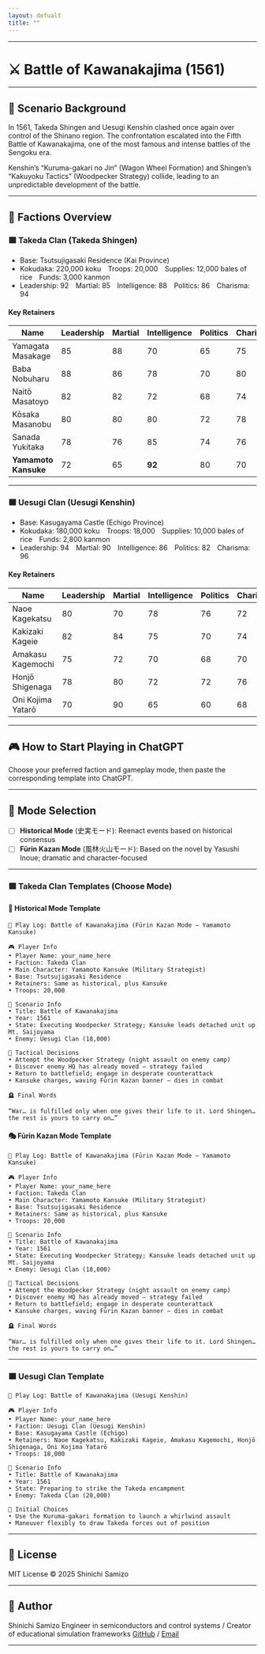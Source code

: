 ```yaml
---
layout: defualt
title: ""
---
```

    
---

# ⚔️ Battle of Kawanakajima (1561)

---

## 📘 Scenario Background

In 1561, Takeda Shingen and Uesugi Kenshin clashed once again over control of the Shinano region.
The confrontation escalated into the Fifth Battle of Kawanakajima, one of the most famous and intense battles of the Sengoku era.

Kenshin’s “Kuruma-gakari no Jin” (Wagon Wheel Formation) and Shingen’s “Kakuyoku Tactics” (Woodpecker Strategy) collide, leading to an unpredictable development of the battle.

---

## 🧠 Factions Overview

### 🟥 Takeda Clan (Takeda Shingen)

- Base: Tsutsujigasaki Residence (Kai Province)
- Kokudaka: 220,000 koku Troops: 20,000 Supplies: 12,000 bales of rice Funds: 3,000 kanmon
- Leadership: 92 Martial: 85 Intelligence: 88 Politics: 86 Charisma: 94

#### Key Retainers

| Name | Leadership | Martial | Intelligence | Politics | Charisma |
|-------------------|------------|---------|--------------|----------|----------|
| Yamagata Masakage | 85 | 88 | 70 | 65 | 75 |
| Baba Nobuharu | 88 | 86 | 78 | 70 | 80 |
| Naitō Masatoyo | 82 | 82 | 72 | 68 | 74 |
| Kōsaka Masanobu | 80 | 80 | 80 | 72 | 78 |
| Sanada Yukitaka | 78 | 76 | 85 | 74 | 76 |
| **Yamamoto Kansuke** | 72 | 65 | **92** | 80 | 70 |

---

### 🟦 Uesugi Clan (Uesugi Kenshin)

- Base: Kasugayama Castle (Echigo Province)
- Kokudaka: 180,000 koku Troops: 18,000 Supplies: 10,000 bales of rice Funds: 2,800 kanmon
- Leadership: 94 Martial: 90 Intelligence: 86 Politics: 82 Charisma: 96

#### Key Retainers

| Name | Leadership | Martial | Intelligence | Politics | Charisma |
|--------------------|------------|---------|--------------|----------|----------|
| Naoe Kagekatsu | 80 | 70 | 78 | 76 | 72 |
| Kakizaki Kageie | 82 | 84 | 75 | 70 | 74 |
| Amakasu Kagemochi | 75 | 72 | 70 | 68 | 70 |
| Honjō Shigenaga | 78 | 80 | 72 | 72 | 76 |
| Oni Kojima Yatarō | 70 | 90 | 65 | 60 | 68 |

---

## 🎮 How to Start Playing in ChatGPT

Choose your preferred faction and gameplay mode, then paste the corresponding template into ChatGPT.

---

## 🔀 Mode Selection

- [ ] **Historical Mode** (史実モード): Reenact events based on historical consensus
- [ ] **Fūrin Kazan Mode** (風林火山モード): Based on the novel by Yasushi Inoue; dramatic and character-focused

---

### 🟥 Takeda Clan Templates (Choose Mode)

#### 📜 Historical Mode Template
```
📝 Play Log: Battle of Kawanakajima (Fūrin Kazan Mode – Yamamoto Kansuke)

🎮 Player Info
• Player Name: your_name_here
• Faction: Takeda Clan
• Main Character: Yamamoto Kansuke (Military Strategist)
• Base: Tsutsujigasaki Residence
• Retainers: Same as historical, plus Kansuke
• Troops: 20,000

📘 Scenario Info
• Title: Battle of Kawanakajima
• Year: 1561
• State: Executing Woodpecker Strategy; Kansuke leads detached unit up Mt. Saijoyama
• Enemy: Uesugi Clan (18,000)

🎯 Tactical Decisions
• Attempt the Woodpecker Strategy (night assault on enemy camp)
• Discover enemy HQ has already moved — strategy failed
• Return to battlefield; engage in desperate counterattack
• Kansuke charges, waving Fūrin Kazan banner — dies in combat

🪦 Final Words

“War… is fulfilled only when one gives their life to it. Lord Shingen… the rest is yours to carry on…”
```

#### 🎭 Fūrin Kazan Mode Template
```
📝 Play Log: Battle of Kawanakajima (Fūrin Kazan Mode – Yamamoto Kansuke)

🎮 Player Info
• Player Name: your_name_here
• Faction: Takeda Clan
• Main Character: Yamamoto Kansuke (Military Strategist)
• Base: Tsutsujigasaki Residence
• Retainers: Same as historical, plus Kansuke
• Troops: 20,000

📘 Scenario Info
• Title: Battle of Kawanakajima
• Year: 1561
• State: Executing Woodpecker Strategy; Kansuke leads detached unit up Mt. Saijoyama
• Enemy: Uesugi Clan (18,000)

🎯 Tactical Decisions
• Attempt the Woodpecker Strategy (night assault on enemy camp)
• Discover enemy HQ has already moved — strategy failed
• Return to battlefield; engage in desperate counterattack
• Kansuke charges, waving Fūrin Kazan banner — dies in combat

🪦 Final Words

“War… is fulfilled only when one gives their life to it. Lord Shingen… the rest is yours to carry on…”
```
---

### 🟦 Uesugi Clan Template
```
📝 Play Log: Battle of Kawanakajima (Uesugi Kenshin)

🎮 Player Info
• Player Name: your_name_here
• Faction: Uesugi Clan (Uesugi Kenshin)
• Base: Kasugayama Castle (Echigo)
• Retainers: Naoe Kagekatsu, Kakizaki Kageie, Amakasu Kagemochi, Honjō Shigenaga, Oni Kojima Yatarō
• Troops: 18,000

📘 Scenario Info
• Title: Battle of Kawanakajima
• Year: 1561
• State: Preparing to strike the Takeda encampment
• Enemy: Takeda Clan (20,000)

🎯 Initial Choices
• Use the Kuruma-gakari formation to launch a whirlwind assault
• Maneuver flexibly to draw Takeda forces out of position
```

---

## 📜 License

MIT License © 2025 Shinichi Samizo

---

## 👤 Author

Shinichi Samizo
Engineer in semiconductors and control systems / Creator of educational simulation frameworks
[GitHub](https://github.com/Samizo-AITL) / [Email](mailto:shin3t72@gmail.com)

---
